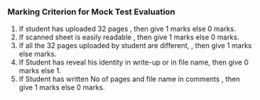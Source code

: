 ### Marking Criterion for Mock Test Evaluation ###

1.	If student has uploaded 32 pages , then give 1 marks else 0 marks.
2.	If scanned sheet is easily readable , then give 1 marks else 0 marks.
3.	If all the 32 pages uploaded by student are different, , then give  1 marks else marks.
4.	If  Student has reveal his identity in write-up or in file name,  then give 0 marks else 1.
5.	If Student has written No of pages and file name in comments , then give 1 marks else 0 marks.
